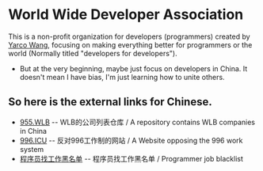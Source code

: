 # World Wide Developer Association

This is a non-profit organization for developers (programmers) created by [Yarco Wang](https://www.bbish.net/), focusing on making everything better for programmers or the world (Normally titled "developers for developers").

* But at the very beginning, maybe just focus on developers in China. It doesn't mean I have bias, I'm just learning how to unite others.

## So here is the external links for Chinese.

* [955.WLB](https://github.com/formulahendry/955.WLB) -- WLB的公司列表仓库 / A repository contains WLB companies in China
* [996.ICU](https://996.icu/) -- 反对996工作制的网站 / A Website opposing the 996 work system
* [程序员找工作黑名单](https://github.com/shengxinjing/programmer-job-blacklist) -- 程序员找工作黑名单 / Programmer job blacklist
